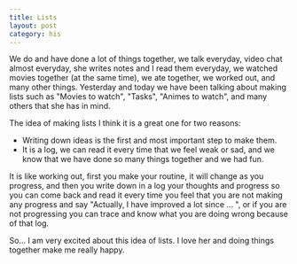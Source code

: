 ```yaml
---
title: Lists
layout: post
category: his
---
```


We do and have done a lot of things together, we talk everyday, video chat almost everyday, she writes notes and I read them everyday, we watched movies together (at the same time), we ate together, we worked out, and many other things. Yesterday and today we have been talking about making lists such as "Movies to watch", "Tasks", "Animes to watch",  and many others that she has in mind. 

The idea of making lists I think it is a great one for two reasons:
* Writing down ideas is the first and most important step to make them.
* It is a log, we can read it every time that we feel weak or sad, and we know that we have done so many things together and we had fun.     


It is like working out, first you make your  routine, it will change as you progress, and then you write down in a log your thoughts and progress so you can come back and read it every time you feel that you are not making any progress and say "Actually, I have improved a lot since ... ", or if you are not progressing you can trace and know what you are doing wrong  because of that log.

So... I am very excited about this idea of lists. I love her and doing things together make me really happy. 
